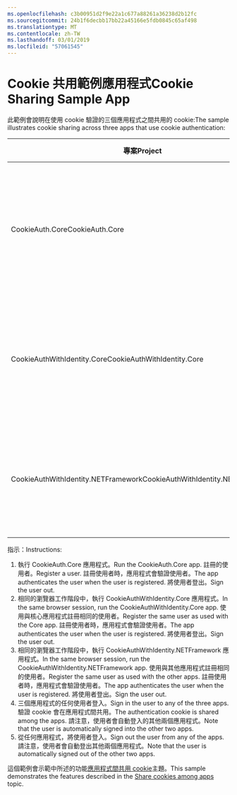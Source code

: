 ```yaml
---
ms.openlocfilehash: c3b00951d2f9e22a1c677a88261a36238d2b12fc
ms.sourcegitcommit: 24b1f6decbb17bb22a45166e5fdb0845c65af498
ms.translationtype: MT
ms.contentlocale: zh-TW
ms.lasthandoff: 03/01/2019
ms.locfileid: "57061545"
---
```

# <a name="cookie-sharing-sample-app"></a><span data-ttu-id="12d57-101">Cookie 共用範例應用程式</span><span class="sxs-lookup"><span data-stu-id="12d57-101">Cookie Sharing Sample App</span></span>

<span data-ttu-id="12d57-102">此範例會說明在使用 cookie 驗證的三個應用程式之間共用的 cookie:</span><span class="sxs-lookup"><span data-stu-id="12d57-102">The sample illustrates cookie sharing across three apps that use cookie authentication:</span></span>

| <span data-ttu-id="12d57-103">專案</span><span class="sxs-lookup"><span data-stu-id="12d57-103">Project</span></span>                             | <span data-ttu-id="12d57-104">描述</span><span class="sxs-lookup"><span data-stu-id="12d57-104">Description</span></span> |
| ----------------------------------- | ----------- |
| <span data-ttu-id="12d57-105">CookieAuth.Core</span><span class="sxs-lookup"><span data-stu-id="12d57-105">CookieAuth.Core</span></span>                     | <span data-ttu-id="12d57-106">ASP.NET Core Razor 頁面應用程式，而不使用 ASP.NET Core 身分識別</span><span class="sxs-lookup"><span data-stu-id="12d57-106">ASP.NET Core Razor Pages app without using ASP.NET Core Identity</span></span> |
| <span data-ttu-id="12d57-107">CookieAuthWithIdentity.Core</span><span class="sxs-lookup"><span data-stu-id="12d57-107">CookieAuthWithIdentity.Core</span></span>         | <span data-ttu-id="12d57-108">使用 ASP.NET Core 身分識別的 ASP.NET Core MVC 應用程式</span><span class="sxs-lookup"><span data-stu-id="12d57-108">ASP.NET Core MVC app with ASP.NET Core Identity</span></span> |
| <span data-ttu-id="12d57-109">CookieAuthWithIdentity.NETFramework</span><span class="sxs-lookup"><span data-stu-id="12d57-109">CookieAuthWithIdentity.NETFramework</span></span> | <span data-ttu-id="12d57-110">使用 ASP.NET Identity 的 ASP.NET Framework MVC 應用程式</span><span class="sxs-lookup"><span data-stu-id="12d57-110">ASP.NET Framework MVC app with ASP.NET Identity</span></span> |

<span data-ttu-id="12d57-111">指示：</span><span class="sxs-lookup"><span data-stu-id="12d57-111">Instructions:</span></span>

1. <span data-ttu-id="12d57-112">執行 CookieAuth.Core 應用程式。</span><span class="sxs-lookup"><span data-stu-id="12d57-112">Run the CookieAuth.Core app.</span></span> <span data-ttu-id="12d57-113">註冊的使用者。</span><span class="sxs-lookup"><span data-stu-id="12d57-113">Register a user.</span></span> <span data-ttu-id="12d57-114">註冊使用者時，應用程式會驗證使用者。</span><span class="sxs-lookup"><span data-stu-id="12d57-114">The app authenticates the user when the user is registered.</span></span> <span data-ttu-id="12d57-115">將使用者登出。</span><span class="sxs-lookup"><span data-stu-id="12d57-115">Sign the user out.</span></span>
1. <span data-ttu-id="12d57-116">相同的瀏覽器工作階段中，執行 CookieAuthWithIdentity.Core 應用程式。</span><span class="sxs-lookup"><span data-stu-id="12d57-116">In the same browser session, run the CookieAuthWithIdentity.Core app.</span></span> <span data-ttu-id="12d57-117">使用與核心應用程式註冊相同的使用者。</span><span class="sxs-lookup"><span data-stu-id="12d57-117">Register the same user as used with the Core app.</span></span> <span data-ttu-id="12d57-118">註冊使用者時，應用程式會驗證使用者。</span><span class="sxs-lookup"><span data-stu-id="12d57-118">The app authenticates the user when the user is registered.</span></span> <span data-ttu-id="12d57-119">將使用者登出。</span><span class="sxs-lookup"><span data-stu-id="12d57-119">Sign the user out.</span></span>
1. <span data-ttu-id="12d57-120">相同的瀏覽器工作階段中，執行 CookieAuthWithIdentity.NETFramework 應用程式。</span><span class="sxs-lookup"><span data-stu-id="12d57-120">In the same browser session, run the CookieAuthWithIdentity.NETFramework app.</span></span> <span data-ttu-id="12d57-121">使用與其他應用程式註冊相同的使用者。</span><span class="sxs-lookup"><span data-stu-id="12d57-121">Register the same user as used with the other apps.</span></span> <span data-ttu-id="12d57-122">註冊使用者時，應用程式會驗證使用者。</span><span class="sxs-lookup"><span data-stu-id="12d57-122">The app authenticates the user when the user is registered.</span></span> <span data-ttu-id="12d57-123">將使用者登出。</span><span class="sxs-lookup"><span data-stu-id="12d57-123">Sign the user out.</span></span>
1. <span data-ttu-id="12d57-124">三個應用程式的任何使用者登入。</span><span class="sxs-lookup"><span data-stu-id="12d57-124">Sign in the user to any of the three apps.</span></span> <span data-ttu-id="12d57-125">驗證 cookie 會在應用程式間共用。</span><span class="sxs-lookup"><span data-stu-id="12d57-125">The authentication cookie is shared among the apps.</span></span> <span data-ttu-id="12d57-126">請注意，使用者會自動登入的其他兩個應用程式。</span><span class="sxs-lookup"><span data-stu-id="12d57-126">Note that the user is automatically signed into the other two apps.</span></span>
1. <span data-ttu-id="12d57-127">從任何應用程式，將使用者登入。</span><span class="sxs-lookup"><span data-stu-id="12d57-127">Sign out the user from any of the apps.</span></span> <span data-ttu-id="12d57-128">請注意，使用者會自動登出其他兩個應用程式。</span><span class="sxs-lookup"><span data-stu-id="12d57-128">Note that the user is automatically signed out of the other two apps.</span></span>

<span data-ttu-id="12d57-129">這個範例會示範中所述的功能[應用程式間共用 cookie](https://docs.microsoft.com/aspnet/core/security/cookie-sharing)主題。</span><span class="sxs-lookup"><span data-stu-id="12d57-129">This sample demonstrates the features described in the [Share cookies among apps](https://docs.microsoft.com/aspnet/core/security/cookie-sharing) topic.</span></span>
